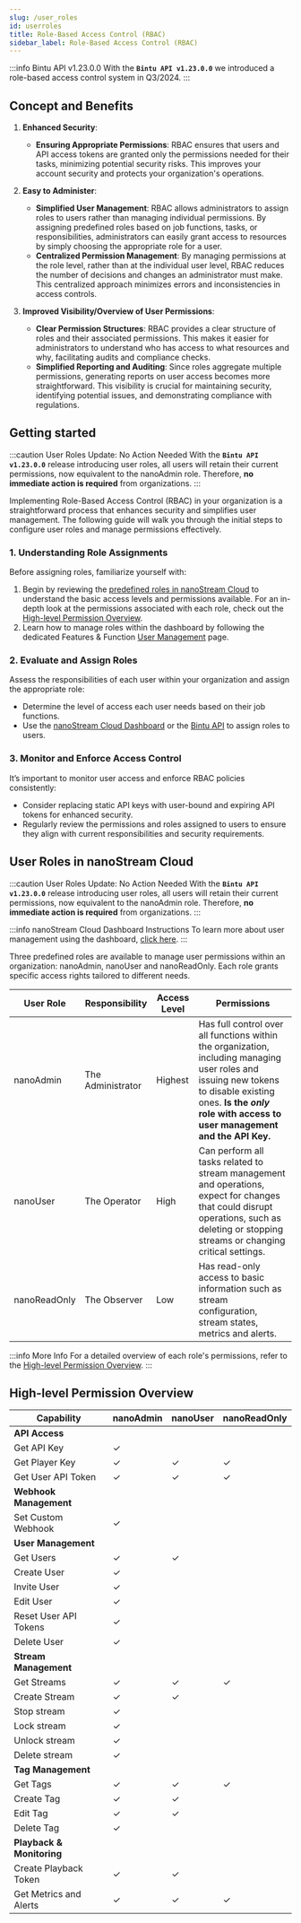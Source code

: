 ```yaml
---
slug: /user_roles
id: userroles
title: Role-Based Access Control (RBAC)
sidebar_label: Role-Based Access Control (RBAC)
---
```


:::info Bintu API v1.23.0.0
With the **`Bintu API v1.23.0.0`** we introduced a role-based access control system in Q3/2024.
:::

## Concept and Benefits

1. **Enhanced Security**:
   - **Ensuring Appropriate Permissions**: RBAC ensures that users and API access tokens are granted only the permissions needed for their tasks, minimizing potential security risks. This improves your account security and protects your organization's operations.

2. **Easy to Administer**:
   - **Simplified User Management**: RBAC allows administrators to assign roles to users rather than managing individual permissions. By assigning predefined roles based on job functions, tasks, or responsibilities, administrators can easily grant access to resources by simply choosing the appropriate role for a user.
   - **Centralized Permission Management**: By managing permissions at the role level, rather than at the individual user level, RBAC reduces the number of decisions and changes an administrator must make. This centralized approach minimizes errors and inconsistencies in access controls.

3. **Improved Visibility/Overview of User Permissions**:
   - **Clear Permission Structures**: RBAC provides a clear structure of roles and their associated permissions. This makes it easier for administrators to understand who has access to what resources and why, facilitating audits and compliance checks.
   - **Simplified Reporting and Auditing**: Since roles aggregate multiple permissions, generating reports on user access becomes more straightforward. This visibility is crucial for maintaining security, identifying potential issues, and demonstrating compliance with regulations.

## Getting started

:::caution User Roles Update: No Action Needed
With the **`Bintu API v1.23.0.0`** release introducing user roles, all users will retain their current permissions, now equivalent to the <span className="role role-admin">nanoAdmin</span> role. Therefore, **no immediate action is required** from organizations.
:::

Implementing Role-Based Access Control (RBAC) in your organization is a straightforward process that enhances security and simplifies user management. The following guide will walk you through the initial steps to configure user roles and manage permissions effectively.

### 1. Understanding Role Assignments
Before assigning roles, familiarize yourself with:

1. Begin by reviewing the [predefined roles in nanoStream Cloud](#user-roles-in-nanostream-cloud) to understand the basic access levels and permissions available. For an in-depth look at the permissions associated with each role, check out the [High-level Permission Overview](#high-level-permission-overview).
2. Learn how to manage roles within the dashboard by following the dedicated Features & Function [User Management](./cloud-frontend-v3/Dashboard_User_Roles) page.

### 2. Evaluate and Assign Roles

Assess the responsibilities of each user within your organization and assign the appropriate role:

- Determine the level of access each user needs based on their job functions.
- Use the [nanoStream Cloud Dashboard](../cloud-frontend-v3/Dashboard_User_Roles) or the [Bintu API](https://doc.pages.nanocosmos.de/bintuapi-docs) to assign roles to users.

### 3. Monitor and Enforce Access Control
It’s important to monitor user access and enforce RBAC policies consistently:

- Consider replacing static API keys with user-bound and expiring API tokens for enhanced security.
- Regularly review the permissions and roles assigned to users to ensure they align with current responsibilities and security requirements.

## User Roles in nanoStream Cloud

:::caution User Roles Update: No Action Needed
With the **`Bintu API v1.23.0.0`** release introducing user roles, all users will retain their current permissions, now equivalent to the <span className="role role-admin">nanoAdmin</span> role. Therefore, **no immediate action is required** from organizations.
:::

:::info nanoStream Cloud Dashboard Instructions
To learn more about user management using the dashboard, [click here](../cloud-frontend-v3/Dashboard_User_Roles.md).
:::

Three predefined roles are available to manage user permissions within an organization: <span className="role role-admin">nanoAdmin</span>, <span className="role role-user">nanoUser</span> and <span className="role role-readonly">nanoReadOnly</span>. Each role grants specific access rights tailored to different needs.

| User Role | Responsibility | Access Level | Permissions |
|---|---|---|---|
| <span className="role role-admin">nanoAdmin</span> | The Administrator  | Highest  | Has full control over all functions within the organization, including managing user roles and issuing new tokens to disable existing ones. **Is the *only* role with access to user management and the API Key.**  |
| <span className="role role-user">nanoUser</span>    | The Operator  | High  | Can perform all tasks related to stream management and operations, expect for changes that could disrupt operations, such as deleting or stopping streams or changing critical settings. |
| <span className="role role-readonly">nanoReadOnly</span>| The Observer  | Low  | Has read-only access to basic information such as stream configuration, stream states, metrics and alerts. |

:::info More Info
For a detailed overview of each role's permissions, refer to the [High-level Permission Overview](#high-level-permission-overview).
:::


## High-level Permission Overview

| Capability | <span className="role role-admin">nanoAdmin</span> | <span className="role role-user">nanoUser</span> | <span className="role role-readonly">nanoReadOnly</span> |
|---|---|---|---|
|**API Access** | | | |
| Get API Key | ✓ |  |  |
| Get Player Key | ✓ | ✓ | ✓ |
| Get User API Token | ✓ | ✓ | ✓ |
| **Webhook Management**   |  |  |  |
| Set Custom Webhook | ✓ |  |  |
| **User Management** |  |  |  |
| Get Users | ✓ | ✓ |  |
| Create User | ✓ |  |  |
| Invite User | ✓ |  |  |
| Edit User | ✓ |  |  |
| Reset User API Tokens | ✓ |  |  |
| Delete User | ✓ |  |  |
| **Stream Management** |  |  |  |
| Get Streams | ✓ | ✓ | ✓ |
| Create Stream | ✓ | ✓ |  |
| Stop stream | ✓ |  |  |
| Lock stream | ✓ |  |  |
| Unlock stream | ✓ |  |  |
| Delete stream | ✓ |  |  |
| **Tag Management** |  |  |  |
| Get Tags | ✓ | ✓ | ✓ |
| Create Tag | ✓ | ✓ |  |
| Edit Tag | ✓ | ✓ |  |
| Delete Tag | ✓ |  |  |
| **Playback & Monitoring** |  |  |  |
| Create Playback Token | ✓ | ✓ |  |
| Get Metrics and Alerts | ✓ | ✓ | ✓ |
